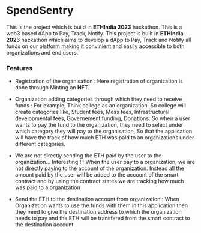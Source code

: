 # SpendSentry 
This is the project which is build in **ETHIndia 2023** hackathon. This is a web3 based dApp to Pay, Track, Notify.
This project is built in **ETHIndia 2023** hackathon which aims to develop a dApp to Pay, Track and Notify all funds on our platform making it convinient and easily accessible to both organizations and end users. 

###  Features 

- Registration of the organisation :
    Here registration of organization is done through Minting an **NFT**.

- Organization adding categories through which they need to receive funds :
  For example, Think college as an organization. So college will create categories like, Student fees, Mess fees, Infrastructural developmental fees, Governement funding, Donations. So when a user wants to pay the fund to the organization, they need to select under which category they will pay to the organisation, So that the application will have the track of how much ETH was paid to an organizations under different categories.

- We are not directly sending the ETH paid by the user to the organization... Interesting!! :
  When the user pay to a organization, we are not directly paying to the account of the organization. Instead all the amount paid by the user will be added to the account of the smart contract and by using the contract states we are tracking how much was paid to a organization

- Send the ETH to the destination account from organization :
  When Organization wants to use the funds with them in this application then they need to give the destination address to which the organization needs to pay and the ETH will be transfered from the smart contract to the destination account.
